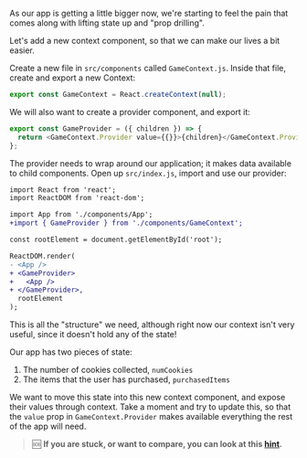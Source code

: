 <!-- # Exercise 2: Using React Context -->

As our app is getting a little bigger now, we're starting to feel the pain that comes along with lifting state up and "prop drilling".

Let's add a new context component, so that we can make our lives a bit easier.

Create a new file in `src/components` called `GameContext.js`. Inside that file, create and export a new Context:

```js
export const GameContext = React.createContext(null);
```

We will also want to create a provider component, and export it:

```js
export const GameProvider = ({ children }) => {
  return <GameContext.Provider value={{}}>{children}</GameContext.Provider>;
};
```

The provider needs to wrap around our application; it makes data available to child components. Open up `src/index.js`, import and use our provider:

```diff
import React from 'react';
import ReactDOM from 'react-dom';

import App from './components/App';
+import { GameProvider } from './components/GameContext';

const rootElement = document.getElementById('root');

ReactDOM.render(
- <App />
+ <GameProvider>
+   <App />
+ </GameProvider>,
  rootElement
);

```

This is all the "structure" we need, although right now our context isn't very useful, since it doesn't hold any of the state!

Our app has two pieces of state:

1. The number of cookies collected, `numCookies`
2. The items that the user has purchased, `purchasedItems`

We want to move this state into this new context component, and expose their values through context. Take a moment and try to update this, so that the `value` prop in `GameContext.Provider` makes available everything the rest of the app will need.

> 🆘 **If you are stuck, or want to compare, you can look at this [hint](./_hints/hint-1.md).**
